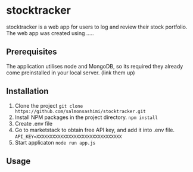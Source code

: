 # stocktracker
stocktracker is a web app for users to log and review their stock portfolio. The web app was created using .....

## Prerequisites
The application utilises node and MongoDB, so its required they already come preinstalled in your local server. (link them up)  


## Installation
1. Clone the project
   `git clone https://github.com/salmonsashimi/stocktracker.git`
2. Install NPM packages in the project directory.
   `npm install`
3. Create .env file 
4. Go to marketstack to obtain free API key, and add it into .env file.
   `API_KEY=XXXXXXXXXXXXXXXXXXXXXXXXXXXXXXXX`
5. Start applicaton
   `node run app.js`


## Usage
